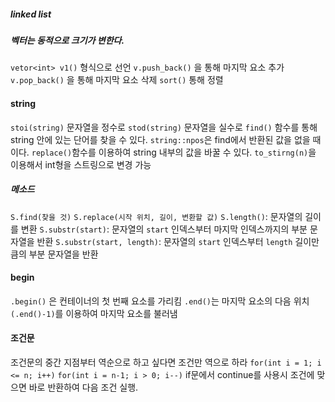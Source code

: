 ##### linked list


##### 벡터는 동적으로 크기가 변한다.
`vetor<int> v1()` 형식으로 선언 
`v.push_back()` 을 통해 마지막 요소 추가
`v.pop_back()` 을 통해 마지막 요소 삭제
`sort()` 통해 정렬

#### string
`stoi(string)` 문자열을 정수로
`stod(string)` 문자열을 실수로
`find()` 함수를 통해 string 안에 있는 단어를 찾을 수 있다.
`string::npos`은 find에서 반환된 값을 없을 때이다.
`replace()`함수를 이용하여 string 내부의 값을 바꿀 수 있다.
`to_stirng(n)`을 이용해서 int형을 스트링으로 변경 가능
#####    메소드
`S.find(찾을 것)`
`S.replace(시작 위치, 길이, 변환할 값)`
`S.length()`: 문자열의 길이를 변환
`S.substr(start)`: 문자열의 `start` 인덱스부터 마지막 인덱스까지의 부분 문자열을 반환
`S.substr(start, length)`: 문자열의 `start` 인덱스부터 `length` 길이만큼의 부분 문자열을 반환
#### begin

`.begin()` 은 컨테이너의 첫 번째 요소를 가리킴
`.end()`는 마지막 요소의 다음 위치 
`(.end()-1)`를 이용하여 마지막 요소를 불러냄 

#### 조건문

조건문의 중간 지점부터 역순으로 하고 싶다면
조건만 역으로 하라 
`for(int i = 1; i <= n; i++)`
`for(int i = n-1; i > 0; i--)`
if문에서 continue를 사용시 조건에 맞으면 바로 반환하여 다음 조건 실행.
